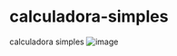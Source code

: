 # calculadora-simples
calculadora simples
![image](https://user-images.githubusercontent.com/90232366/226133804-021a915c-537c-4fcd-b0da-d557f11cd2f7.png)
